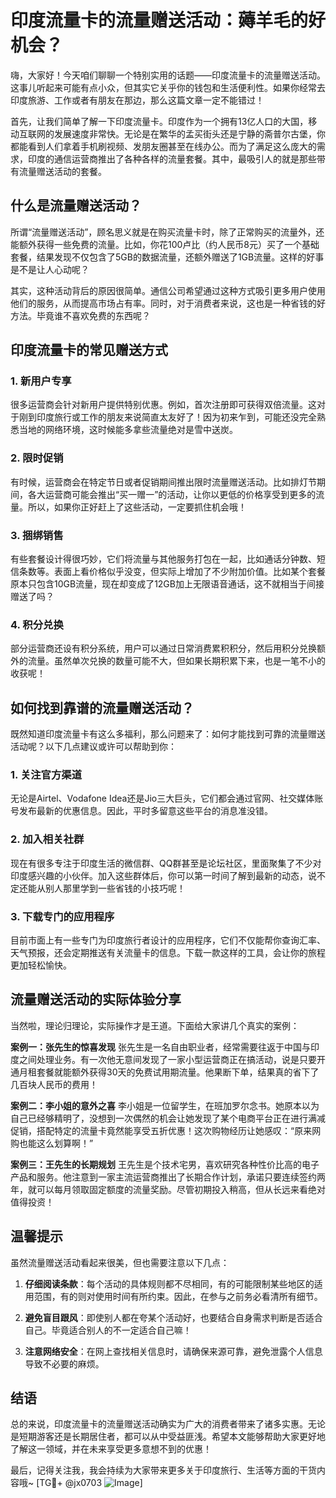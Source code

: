 # 印度流量卡的流量赠送活动：薅羊毛的好机会？

嗨，大家好！今天咱们聊聊一个特别实用的话题——印度流量卡的流量赠送活动。这事儿听起来可能有点小众，但其实它关乎你的钱包和生活便利性。如果你经常去印度旅游、工作或者有朋友在那边，那么这篇文章一定不能错过！

首先，让我们简单了解一下印度流量卡。印度作为一个拥有13亿人口的大国，移动互联网的发展速度非常快。无论是在繁华的孟买街头还是宁静的斋普尔古堡，你都能看到人们拿着手机刷视频、发朋友圈甚至在线办公。而为了满足这么庞大的需求，印度的通信运营商推出了各种各样的流量套餐。其中，最吸引人的就是那些带有流量赠送活动的套餐。

## 什么是流量赠送活动？

所谓“流量赠送活动”，顾名思义就是在购买流量卡时，除了正常购买的流量外，还能额外获得一些免费的流量。比如，你花100卢比（约人民币8元）买了一个基础套餐，结果发现不仅包含了5GB的数据流量，还额外赠送了1GB流量。这样的好事是不是让人心动呢？

其实，这种活动背后的原因很简单。通信公司希望通过这种方式吸引更多用户使用他们的服务，从而提高市场占有率。同时，对于消费者来说，这也是一种省钱的好方法。毕竟谁不喜欢免费的东西呢？

## 印度流量卡的常见赠送方式

### 1. **新用户专享**
很多运营商会针对新用户提供特别优惠。例如，首次注册即可获得双倍流量。这对于刚到印度旅行或工作的朋友来说简直太友好了！因为初来乍到，可能还没完全熟悉当地的网络环境，这时候能多拿些流量绝对是雪中送炭。

### 2. **限时促销**
有时候，运营商会在特定节日或者促销期间推出限时流量赠送活动。比如排灯节期间，各大运营商可能会推出“买一赠一”的活动，让你以更低的价格享受到更多的流量。所以，如果你正好赶上了这些活动，一定要抓住机会哦！

### 3. **捆绑销售**
有些套餐设计得很巧妙，它们将流量与其他服务打包在一起，比如通话分钟数、短信条数等。表面上看价格似乎没变，但实际上增加了不少附加价值。比如某个套餐原本只包含10GB流量，现在却变成了12GB加上无限语音通话，这不就相当于间接赠送了吗？

### 4. **积分兑换**
部分运营商还设有积分系统，用户可以通过日常消费累积积分，然后用积分兑换额外的流量。虽然单次兑换的数量可能不大，但如果长期积累下来，也是一笔不小的收获呢！

## 如何找到靠谱的流量赠送活动？

既然知道印度流量卡有这么多福利，那么问题来了：如何才能找到可靠的流量赠送活动呢？以下几点建议或许可以帮助到你：

### 1. **关注官方渠道**
无论是Airtel、Vodafone Idea还是Jio三大巨头，它们都会通过官网、社交媒体账号发布最新的优惠信息。因此，平时多留意这些平台的消息准没错。

### 2. **加入相关社群**
现在有很多专注于印度生活的微信群、QQ群甚至是论坛社区，里面聚集了不少对印度感兴趣的小伙伴。加入这些群体后，你可以第一时间了解到最新的动态，说不定还能从别人那里学到一些省钱的小技巧呢！

### 3. **下载专门的应用程序**
目前市面上有一些专门为印度旅行者设计的应用程序，它们不仅能帮你查询汇率、天气预报，还会定期推送有关流量卡的信息。下载一款这样的工具，会让你的旅程更加轻松愉快。

## 流量赠送活动的实际体验分享

当然啦，理论归理论，实际操作才是王道。下面给大家讲几个真实的案例：

**案例一：张先生的惊喜发现**
张先生是一名自由职业者，经常需要往返于中国与印度之间处理业务。有一次他无意间发现了一家小型运营商正在搞活动，说是只要开通月租套餐就能额外获得30天的免费试用期流量。他果断下单，结果真的省下了几百块人民币的费用！

**案例二：李小姐的意外之喜**
李小姐是一位留学生，在班加罗尔念书。她原本以为自己已经够精明了，没想到一次偶然的机会让她发现了某个电商平台正在进行满减促销，搭配特定的流量卡竟然能享受五折优惠！这次购物经历让她感叹：“原来网购也能这么划算啊！”

**案例三：王先生的长期规划**
王先生是个技术宅男，喜欢研究各种性价比高的电子产品和服务。他注意到一家主流运营商推出了长期合作计划，承诺只要连续签约两年，就可以每月领取固定额度的流量奖励。尽管初期投入稍高，但从长远来看绝对值得投资！

## 温馨提示

虽然流量赠送活动看起来很美，但也需要注意以下几点：

1. **仔细阅读条款**：每个活动的具体规则都不尽相同，有的可能限制某些地区的适用范围，有的则对使用时间有所约束。因此，在参与之前务必看清所有细节。
   
2. **避免盲目跟风**：即使别人都在夸某个活动好，也要结合自身需求判断是否适合自己。毕竟适合别人的不一定适合自己嘛！

3. **注意网络安全**：在网上查找相关信息时，请确保来源可靠，避免泄露个人信息导致不必要的麻烦。

## 结语

总的来说，印度流量卡的流量赠送活动确实为广大的消费者带来了诸多实惠。无论是短期游客还是长期居住者，都可以从中受益匪浅。希望本文能够帮助大家更好地了解这一领域，并在未来享受更多意想不到的优惠！

最后，记得关注我，我会持续为大家带来更多关于印度旅行、生活等方面的干货内容哦~ [TG💪+ @jx0703 ![Image](https://github.com/user-attachments/assets/dbca1d08-cadb-493c-b0ec-ad6f7a83f270)]
